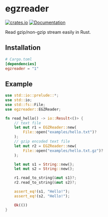 # egzreader

[![crates.io](https://img.shields.io/crates/v/egzreader.svg)](https://crates.io/crates/egzreader)
[![Documentation](https://docs.rs/egzreader/badge.svg)](https://docs.rs/egzreader)

Read gzip/non-gzip stream easily in Rust.

## Installation
```toml
# Cargo.toml
[dependencies]
egzreader = "1"
```

## Example
```rust
use std::io::prelude::*;
use std::io;
use std::fs::File;
use egzreader::EGZReader;

fn read_hello() -> io::Result<()> {
    // text file
    let mut r1 = EGZReader::new(
        File::open("examples/hello.txt")?
    );
    // gzip encoded text file
    let mut r2 = EGZReader::new(
        File::open("examples/hello.txt.gz")?
    );

    let mut s1 = String::new();
    let mut s2 = String::new();

    r1.read_to_string(&mut s1)?;
    r2.read_to_string(&mut s2)?;

    assert_eq!(s1, "Hello!");
    assert_eq!(s2, "Hello!");

    Ok(())
}
```
